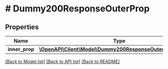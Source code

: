 # # Dummy200ResponseOuterProp

## Properties

Name | Type | Description | Notes
------------ | ------------- | ------------- | -------------
**inner_prop** | [**\OpenAPI\Client\Model\Dummy200ResponseOuterPropInnerProp**](Dummy200ResponseOuterPropInnerProp.md) |  | [optional]

[[Back to Model list]](../../README.md#models) [[Back to API list]](../../README.md#endpoints) [[Back to README]](../../README.md)
